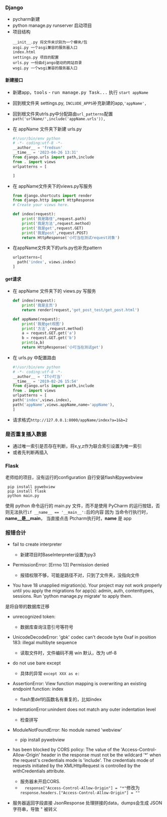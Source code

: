 ### Django
* pycharm新建
* python manage.py runserver  启动项目
* 项目结构
  ```
  __init__.py 将文件夹识别为一个模块/包
  asgi.py 一个asgi兼容的服务器入口
  index.html
  settings.py 项目的配置
  urls.py 一份由django驱动的网站目录
  wsgi.py 一个wsgi兼容的服务器入口
  ```


#### 新建接口

* 新建app，<kbd>tools</kbd> - <kbd>run manage.py Task...</kbd> 执行 `start appName`  
* 回到根文件夹 settings.py, `INCLUDE_APPS`补充新建的app,`'appName',`
* 回到根文件夹utrls.py中分配路由`url_patterns`配置`path('urlName/',include('appName.urls')),`


* 在 appName 文件夹下新建 urls.py
  ```python
  #!/usr/bin/env python
  # -*- coding:utf-8 -*-  
  __author__ = 'fredsun'
  __time__ = '2023-04-26 13:31'
  from django.urls import path,include
  from . import views
  urlpatterns = [

  ]
  ```

* 在 appName文件夹下的views.py写服务
  ```python
  from django.shortcuts import render
  from django.http import HttpResponse
  # Create your views here.

  def index(request):
      print('我是路径',request.path)
      print('我是方法',request.method)
      print('我是get',request.GET)
      print('我是post',request.POST)
      return HttpResponse('小叮当在测试request对象')
  ```

* 在appName文件夹下的urls.py也补充pattern
  ```python
  urlpatterns=[
    path('index', views.index)
  ]
  ```

#### get请求
* 在 appName 文件夹下的 views.py 写服务
  ```python
  def index(request):
      print('我是主页')
      return render(request,'get_post_test/get_post.html')

  def appName(request):
      print('我是get视图')
      print('方法',request.method)
      a = request.GET.get('a')
      b = request.GET.get('b')
      print(a,b)
      return HttpResponse('小叮当在测试get')
  ```
* 在 urls.py 中配置路由
  ```python
  #!/usr/bin/env python
  # -*- coding:utf-8 -*-
  __author__ = 'IT小叮当'
  __time__ = '2019-02-26 15:54'
  from django.urls import path,include
  from . import views
  urlpatterns = [
  path('index',views.index),
  path('appName',views.appName,name='appName'),
  ]
  ```
* 请求格式`http://127.0.0.1:8000/appName/index?a=1&b=2`


###  是否重复插入数据
* 通过唯一索引是否存在判断，将x,y,z作为联合索引设置为唯一索引
* 或者先判断再插入


### Flask
老师给的项目，没有运行的configuration
自行安装flash和pywebview
```
 pip install pywebview  
 pip install flask  
 python main.py
```
使用 python 命令运行的 main.py 文件，而不是使用 PyCharm 的运行按钮，否则无法执行`if __name__ == '__main__':`后的内容
因为
当命令行执行时，__name__是__main__，
当直接点击 Ptcharm执行时，__name__ 是 app

### 报错合计
* fail to create interpreter
  * 新建项目时BaseInterpreter设置为py3

* PermissionError: [Errno 13] Permission denied 
  * 报错权限不够，可能是路径不对，只到了文件夹，没指向文件

* You have 18 unapplied migration(s). Your project may not work properly until you apply the migrations for app(s): admin, auth, contenttypes, sessions.
Run 'python manage.py migrate' to apply them.

是将自带的数据库迁移

* unrecognized token:
  * 数据库查询注意引号等符号


* UnicodeDecodeError: 'gbk' codec can't decode byte 0xaf in position 183: illegal multibyte sequence
  * 读取文件时，文件编码不用 win 默认，改为 utf-8 

* do not use bare except
  * 具体的异常 `except XXX as e:`


* AssertionError: View function mapping is overwriting an existing endpoint function: index
  * flash里def的函数名有重复的，比如index

* IndentationError:unindent does not match any outer indentation level
  * 检查拼写

* ModuleNotFoundError: No module named 'webview'
  * pip install pywebview

* has been blocked by CORS policy: The value of the 'Access-Control-Allow-Origin' header in the response must not be the wildcard '*' when the request's credentials mode is 'include'. The credentials mode of requests initiated by the XMLHttpRequest is controlled by the withCredentials attribute.
  * 服务器未开启CORS.
  * `  response["Access-Control-Allow-Origin"] = "*"`修改为`  response.headers.["Access-Control-Allow-Origin"] = ""`

* 服务器返回字段直接 JsonResponse 处理拼接的data，dumps会生成 JSON字符串，导致 " 被转义